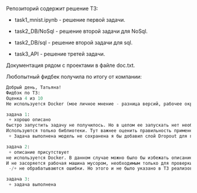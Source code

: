 Репозиторий содержит решение ТЗ:

 - task1_mnist.ipynb - решение первой задачи.

 - task2_DB/NoSql - решение второй задачи для NoSql.

 - task2_DB/sql - решение второй задачи для sql.

 - task3_API - решение третей задачи.

Документация рядом с проектами в файле doc.txt.

Любопытный фидбек получила по итогу от компании:

~~~sql
Добрый день, Татьяна!
Фидбэк по ТЗ:
Оценка 4 из 10
Не используется Docker (мое личное мнение - разница версий, рабочее окружение ... )

задача 1:
 + хорошо описано
быстро запустить задачу не получилось. Но в целом ее запускать нет необходимости.
Используются только библиотеки. Тут важнее оценить правильность применения.
 + Задача выполнена модель не сохранена я бы добавил слой Dropout для предотвращения переобучения

задача 2:
 + описание присутствует
не используется Docker. В данном случае можно было бы избежать описание того что нужно установить и как это сделать.
И не засоряется рабочая машина мусором, необходимым только для проверки тестового задания.
 -/+ не обрабатываются ошибки. Но этого и не было указано в ТЗ реализовано два варианта

задача 3:
 + задача выполнена

~~~
